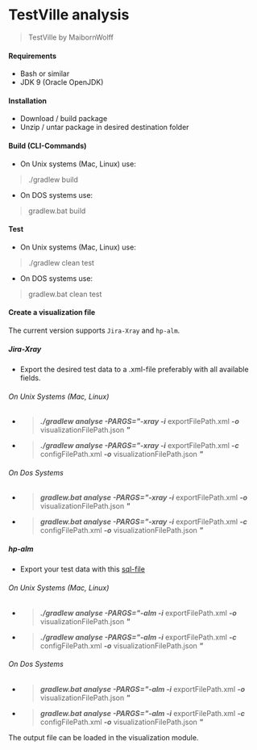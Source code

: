 # TestVille analysis

> TestVille by MaibornWolff

#### Requirements
* Bash or similar
* JDK 9 (Oracle OpenJDK)

#### Installation 
* Download / build package
* Unzip / untar package in desired destination folder

#### Build (CLI-Commands)
* On Unix systems (Mac, Linux) use:
> ./gradlew build

* On DOS systems use:
> gradlew.bat build

#### Test
* On Unix systems (Mac, Linux) use:
> ./gradlew clean test

* On DOS systems use:
> gradlew.bat clean test

#### Create a visualization file
The current version supports `Jira-Xray` and `hp-alm`.

##### Jira-Xray
* Export the desired test data to a .xml-file preferably with all available fields.

###### On Unix Systems (Mac, Linux)
* > ***./gradlew analyse -PARGS="-xray -i*** exportFilePath.xml ***-o*** visualizationFilePath.json ***"***
* > ***./gradlew analyse -PARGS="-xray -i*** exportFilePath.xml ***-c*** configFilePath.xml ***-o*** visualizationFilePath.json ***"***

###### On Dos Systems
* > ***gradlew.bat analyse -PARGS="-xray -i*** exportFilePath.xml ***-o*** visualizationFilePath.json ***"***
* > ***gradlew.bat analyse -PARGS="-xray -i*** exportFilePath.xml ***-c*** configFilePath.xml ***-o*** visualizationFilePath.json ***"***


##### hp-alm
* Export your test data with this [sql-file](./export.sql)
###### On Unix Systems (Mac, Linux)
* > ***./gradlew analyse -PARGS="-alm -i*** exportFilePath.xml ***-o*** visualizationFilePath.json ***"***
* > ***./gradlew analyse -PARGS="-alm -i*** exportFilePath.xml ***-c*** configFilePath.xml ***-o*** visualizationFilePath.json ***"***

###### On Dos Systems
* > ***gradlew.bat analyse -PARGS="-alm -i*** exportFilePath.xml ***-o*** visualizationFilePath.json ***"***
* > ***gradlew.bat analyse -PARGS="-alm -i*** exportFilePath.xml ***-c*** configFilePath.xml ***-o*** visualizationFilePath.json ***"***


The output file can be loaded in the visualization module.

